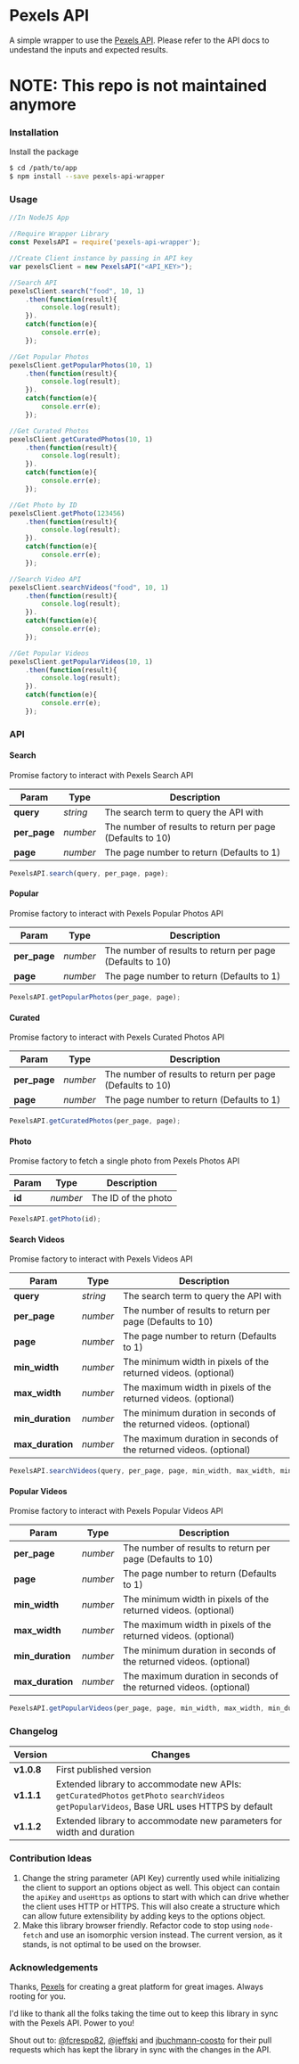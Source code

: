 # Pexels API
A simple wrapper to use the [Pexels API](https://www.pexels.com/api/). Please refer to the API docs to undestand the inputs and expected results.

# NOTE: This repo is not maintained anymore

### Installation

Install the package

```sh
$ cd /path/to/app
$ npm install --save pexels-api-wrapper
```

### Usage

```js
//In NodeJS App

//Require Wrapper Library
const PexelsAPI = require('pexels-api-wrapper');

//Create Client instance by passing in API key
var pexelsClient = new PexelsAPI("<API_KEY>");

//Search API
pexelsClient.search("food", 10, 1)
    .then(function(result){
        console.log(result);
    }).
    catch(function(e){
        console.err(e);
    });

//Get Popular Photos
pexelsClient.getPopularPhotos(10, 1)
    .then(function(result){
        console.log(result);
    }).
    catch(function(e){
        console.err(e);
    });

//Get Curated Photos
pexelsClient.getCuratedPhotos(10, 1)
    .then(function(result){
        console.log(result);
    }).
    catch(function(e){
        console.err(e);
    });

//Get Photo by ID
pexelsClient.getPhoto(123456)
    .then(function(result){
        console.log(result);
    }).
    catch(function(e){
        console.err(e);
    });

//Search Video API
pexelsClient.searchVideos("food", 10, 1)
    .then(function(result){
        console.log(result);
    }).
    catch(function(e){
        console.err(e);
    });

//Get Popular Videos
pexelsClient.getPopularVideos(10, 1)
    .then(function(result){
        console.log(result);
    }).
    catch(function(e){
        console.err(e);
    });
```


### API

#### Search
Promise factory to interact with Pexels Search API

| Param | Type | Description |
| ----- | ---- | ----------- |
| **query** | *string* | The search term to query the API with
| **per_page** | *number* | The number of results to return per page (Defaults to 10)
| **page** | *number* | The page number to return (Defaults to 1)

```js
PexelsAPI.search(query, per_page, page);
```

#### Popular
Promise factory to interact with Pexels Popular Photos API

| Param | Type | Description |
| ----- | ---- | ----------- |
| **per_page** | *number* | The number of results to return per page (Defaults to 10)
| **page** | *number* | The page number to return (Defaults to 1)

```js
PexelsAPI.getPopularPhotos(per_page, page);
```

#### Curated
Promise factory to interact with Pexels Curated Photos API

| Param | Type | Description |
| ----- | ---- | ----------- |
| **per_page** | *number* | The number of results to return per page (Defaults to 10)
| **page** | *number* | The page number to return (Defaults to 1)

```js
PexelsAPI.getCuratedPhotos(per_page, page);
```

#### Photo
Promise factory to fetch a single photo from Pexels Photos API

| Param | Type | Description |
| ----- | ---- | ----------- |
| **id** | *number* | The ID of the photo

```js
PexelsAPI.getPhoto(id);
```

#### Search Videos
Promise factory to interact with Pexels Videos API

| Param | Type | Description |
| ----- | ---- | ----------- |
| **query** | *string* | The search term to query the API with
| **per_page** | *number* | The number of results to return per page (Defaults to 10)
| **page** | *number* | The page number to return (Defaults to 1)
| **min_width** | *number* | The minimum width in pixels of the returned videos. (optional)
| **max_width** | *number* | The maximum width in pixels of the returned videos. (optional)
| **min_duration** | *number* | The minimum duration in seconds of the returned videos. (optional)
| **max_duration** | *number* | The maximum duration in seconds of the returned videos. (optional)

```js
PexelsAPI.searchVideos(query, per_page, page, min_width, max_width, min_duration, max_duration);
```

#### Popular Videos
Promise factory to interact with Pexels Popular Videos API

| Param | Type | Description |
| ----- | ---- | ----------- |
| **per_page** | *number* | The number of results to return per page (Defaults to 10)
| **page** | *number* | The page number to return (Defaults to 1)
| **min_width** | *number* | The minimum width in pixels of the returned videos. (optional)
| **max_width** | *number* | The maximum width in pixels of the returned videos. (optional)
| **min_duration** | *number* | The minimum duration in seconds of the returned videos. (optional)
| **max_duration** | *number* | The maximum duration in seconds of the returned videos. (optional)

```js
PexelsAPI.getPopularVideos(per_page, page, min_width, max_width, min_duration, max_duration);
```

### Changelog

| Version | Changes |
| ------- | ------- |
| **v1.0.8** | First published version |
| **v1.1.1** | Extended library to accommodate new APIs: `getCuratedPhotos` `getPhoto` `searchVideos` `getPopularVideos`, Base URL uses HTTPS by default |
| **v1.1.2** | Extended library to accommodate new parameters for width and duration|


### Contribution Ideas

1. Change the string parameter (API Key) currently used while initializing the client to support an options object as well. This object can contain the `apiKey` and `useHttps` as options to start with which can drive whether the client uses HTTP or HTTPS. This will also create a structure which can allow future extensibility by adding keys to the options object.
2. Make this library browser friendly. Refactor code to stop using `node-fetch` and use an isomorphic version instead. The current version, as it stands, is not optimal to be used on the browser.

### Acknowledgements
Thanks, [Pexels](http://pexels.com) for creating a great platform for great images. Always rooting for you.

I'd like to thank all the folks taking the time out to keep this library in sync with the Pexels API. Power to you!

Shout out to:
[@fcrespo82](https://github.com/fcrespo82),  [@jeffski](https://github.com/jeffski) and [jbuchmann-coosto](https://github.com/jbuchmann-coosto) for their pull requests which has kept the library in sync with the changes in the API.


